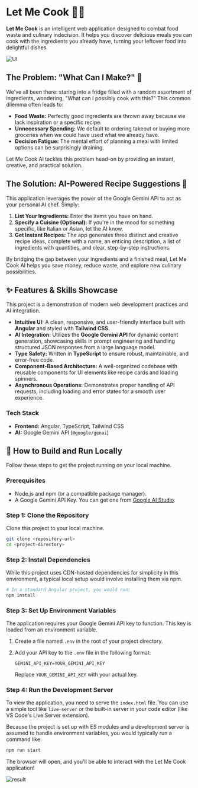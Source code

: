 
# Let Me Cook 🧑‍🍳

**Let Me Cook** is an intelligent web application designed to combat food waste and culinary indecision. It helps you discover delicious meals you can cook with the ingredients you already have, turning your leftover food into delightful dishes.

![UI](https://i.imgur.com/n1DiiOY.png)

## The Problem: "What Can I Make?" 🤔

We've all been there: staring into a fridge filled with a random assortment of ingredients, wondering, "What can I possibly cook with this?" This common dilemma often leads to:

-   **Food Waste:** Perfectly good ingredients are thrown away because we lack inspiration or a specific recipe.
-   **Unnecessary Spending:** We default to ordering takeout or buying more groceries when we could have used what we already have.
-   **Decision Fatigue:** The mental effort of planning a meal with limited options can be surprisingly draining.

Let Me Cook AI tackles this problem head-on by providing an instant, creative, and practical solution.

## The Solution: AI-Powered Recipe Suggestions 🤖

This application leverages the power of the Google Gemini API to act as your personal AI chef. Simply:

1.  **List Your Ingredients:** Enter the items you have on hand.
2.  **Specify a Cuisine (Optional):** If you're in the mood for something specific, like Italian or Asian, let the AI know.
3.  **Get Instant Recipes:** The app generates three distinct and creative recipe ideas, complete with a name, an enticing description, a list of ingredients with quantities, and clear, step-by-step instructions.

By bridging the gap between your ingredients and a finished meal, Let Me Cook AI helps you save money, reduce waste, and explore new culinary possibilities.

## ✨ Features & Skills Showcase

This project is a demonstration of modern web development practices and AI integration.

-   **Intuitive UI:** A clean, responsive, and user-friendly interface built with **Angular** and styled with **Tailwind CSS**.
-   **AI Integration:** Utilizes the **Google Gemini API** for dynamic content generation, showcasing skills in prompt engineering and handling structured JSON responses from a large language model.
-   **Type Safety:** Written in **TypeScript** to ensure robust, maintainable, and error-free code.
-   **Component-Based Architecture:** A well-organized codebase with reusable components for UI elements like recipe cards and loading spinners.
-   **Asynchronous Operations:** Demonstrates proper handling of API requests, including loading and error states for a smooth user experience.

### Tech Stack

-   **Frontend:** Angular, TypeScript, Tailwind CSS
-   **AI:** Google Gemini API (`@google/genai`)

## 🚀 How to Build and Run Locally

Follow these steps to get the project running on your local machine.

### Prerequisites

-   Node.js and npm (or a compatible package manager).
-   A Google Gemini API Key. You can get one from [Google AI Studio](https://aistudio.google.com/app/apikey).

### Step 1: Clone the Repository

Clone this project to your local machine.

```bash
git clone <repository-url>
cd <project-directory>
```

### Step 2: Install Dependencies

While this project uses CDN-hosted dependencies for simplicity in this environment, a typical local setup would involve installing them via npm.

```bash
# In a standard Angular project, you would run:
npm install
```

### Step 3: Set Up Environment Variables

The application requires your Google Gemini API key to function. This key is loaded from an environment variable.

1.  Create a file named `.env` in the root of your project directory.
2.  Add your API key to the `.env` file in the following format:

    ```
    GEMINI_API_KEY=YOUR_GEMINI_API_KEY
    ```

    Replace `YOUR_GEMINI_API_KEY` with your actual key.

### Step 4: Run the Development Server

To view the application, you need to serve the `index.html` file. You can use a simple tool like `live-server` or the built-in server in your code editor (like VS Code's Live Server extension).

Because the project is set up with ES modules and a development server is assumed to handle environment variables, you would typically run a command like:

```bash
npm run start
```

The browser will open, and you'll be able to interact with the Let Me Cook application!

![result](https://i.imgur.com/hTUJLpr.png)